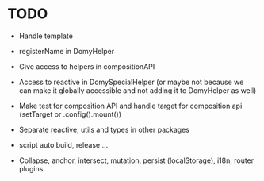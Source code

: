 # TODO

- Handle template

- registerName in DomyHelper
- Give access to helpers in compositionAPI
- Access to reactive in DomySpecialHelper (or maybe not because we can make it globally accessible and not adding it to DomyHelper as well)
- Make test for composition API and handle target for composition api (setTarget or .config().mount())
- Separate reactive, utils and types in other packages
- script auto build, release ...

- Collapse, anchor, intersect, mutation, persist (localStorage), i18n, router plugins
